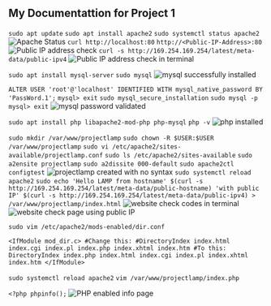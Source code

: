 ## My Documentattion for Project 1

`sudo apt update`
`sudo apt install apache2`
`sudo systemctl status apache2`
![Apache Status](.\images\apache_status.PNG)
`curl http://localhost:80`
`http://<Public-IP-Address>:80`
![Public IP address check](./images/Public_IP_address_apache_works.PNG)
`curl -s http://169.254.169.254/latest/meta-data/public-ipv4`
![Public IP address check in terminal](./images/Public_IP_address_apache_works_cp.PNG)


`sudo apt install mysql-server`
`sudo mysql`
![mysql successfully installed](./images/mysql_install_success.PNG)

`ALTER USER 'root'@'localhost' IDENTIFIED WITH mysql_native_password BY 'PassWord.1';`
`mysql> exit`
`sudo mysql_secure_installation`
`sudo mysql -p`
`mysql> exit`
![mysql password validated](./images/validate_sql_password.PNG)

`sudo apt install php libapache2-mod-php php-mysql`
`php -v`
![php installed](./images/php_installed.PNG)

`sudo mkdir /var/www/projectlamp`
`sudo chown -R $USER:$USER /var/www/projectlamp`
`sudo vi /etc/apache2/sites-available/projectlamp.conf`
`sudo ls /etc/apache2/sites-available`
`sudo a2ensite projectlamp`
`sudo a2dissite 000-default`
`sudo apache2ctl configtest`
![projectlamp created with no syntax](./images/projectlamp_success_syntax.PNG)
`sudo systemctl reload apache2`
`sudo echo 'Hello LAMP from hostname' $(curl -s http://169.254.169.254/latest/meta-data/public-hostname) 'with public IP' $(curl -s http://169.254.169.254/latest/meta-data/public-ipv4) > /var/www/projectlamp/index.html`
![website check codes in terminal](./images/website_check.PNG)
![website check page using public IP](./images/website_check_page.PNG)

`sudo vim /etc/apache2/mods-enabled/dir.conf`

`<IfModule mod_dir.c>
        #Change this:
        #DirectoryIndex index.html index.cgi index.pl index.php index.xhtml index.htm
        #To this:
        DirectoryIndex index.php index.html index.cgi index.pl index.xhtml index.htm
</IfModule>`

`sudo systemctl reload apache2`
`vim /var/www/projectlamp/index.php`

`<?php
phpinfo();`
![PHP enabled info page](./images/php_enabled.PNG)

